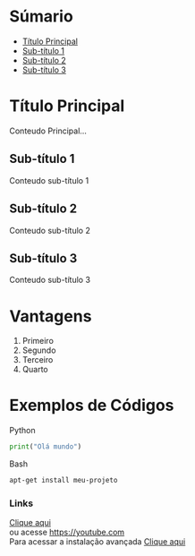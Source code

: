 # Súmario
- [Título Principal](#titulo-principal)
- [Sub-título 1](#subtitulo-1)
- [Sub-título 2](#subtitulo-2)
- [Sub-título 3](#subtitulo-3)

# Título Principal 
Conteudo Principal...

## Sub-título 1
Conteudo sub-título 1

## Sub-título 2
Conteudo sub-título 2

## Sub-título 3
Conteudo sub-título 3

# Vantagens

1. Primeiro
2. Segundo
3. Terceiro
4. Quarto

# Exemplos de Códigos
Python
```python
print("Olá mundo")
```
Bash
```bash
apt-get install meu-projeto
```
### Links
[Clique aqui](https://youtube.com)
<br>
ou acesse https://youtube.com
<br>
Para acessar a instalação avançada [Clique aqui](INSTALACAO.md)








